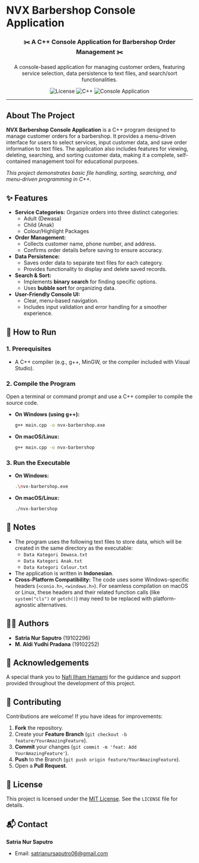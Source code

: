 # NVX Barbershop Console Application

<h3 align="center">✂️ A C++ Console Application for Barbershop Order Management ✂️</h3>

<p align="center">
  A console-based application for managing customer orders, featuring service selection, data persistence to text files, and search/sort functionalities.
</p>

<p align="center">
  <!-- Badges/Shields -->
  <img src="https://img.shields.io/badge/license-MIT-blue.svg" alt="License">
  <img src="https://img.shields.io/badge/Language-C%2B%2B-blue.svg?logo=c%2B%2B" alt="C++">
  <img src="https://img.shields.io/badge/Platform-Console-lightgrey.svg" alt="Console Application">
</p>

---

## About The Project

**NVX Barbershop Console Application** is a C++ program designed to manage customer orders for a barbershop. It provides a menu-driven interface for users to select services, input customer data, and save order information to text files. The application also includes features for viewing, deleting, searching, and sorting customer data, making it a complete, self-contained management tool for educational purposes.

_This project demonstrates basic file handling, sorting, searching, and menu-driven programming in C++._

## ✨ Features

-   **Service Categories:** Organize orders into three distinct categories:
    -   Adult (Dewasa)
    -   Child (Anak)
    -   Colour/Highlight Packages
-   **Order Management:**
    -   Collects customer name, phone number, and address.
    -   Confirms order details before saving to ensure accuracy.
-   **Data Persistence:**
    -   Saves order data to separate text files for each category.
    -   Provides functionality to display and delete saved records.
-   **Search & Sort:**
    -   Implements **binary search** for finding specific options.
    -   Uses **bubble sort** for organizing data.
-   **User-Friendly Console UI:**
    -   Clear, menu-based navigation.
    -   Includes input validation and error handling for a smoother experience.

## 🚀 How to Run

### 1. Prerequisites
- A C++ compiler (e.g., g++, MinGW, or the compiler included with Visual Studio).

### 2. Compile the Program
Open a terminal or command prompt and use a C++ compiler to compile the source code.

-   **On Windows (using g++):**
    ```bash
    g++ main.cpp -o nvx-barbershop.exe
    ```
-   **On macOS/Linux:**
    ```bash
    g++ main.cpp -o nvx-barbershop
    ```

### 3. Run the Executable
-   **On Windows:**
    ```bash
    .\nvx-barbershop.exe
    ```
-   **On macOS/Linux:**
    ```bash
    ./nvx-barbershop
    ```

## 📝 Notes

-   The program uses the following text files to store data, which will be created in the same directory as the executable:
    -   `Data Kategori Dewasa.txt`
    -   `Data Kategori Anak.txt`
    -   `Data Kategori Colour.txt`
-   The application is written in **Indonesian**.
-   **Cross-Platform Compatibility:** The code uses some Windows-specific headers (`<conio.h>`, `<windows.h>`). For seamless compilation on macOS or Linux, these headers and their related function calls (like `system("cls")` or `getch()`) may need to be replaced with platform-agnostic alternatives.


## 👨‍💻 Authors

-   **Satria Nur Saputro** (19102296)
-   **M. Aldi Yudhi Pradana** (19102252)

## 🙏 Acknowledgements

A special thank you to [Nafi Ilham Hamami](https://id.linkedin.com/in/nafi-ilham-ha) for the guidance and support provided throughout the development of this project.

## 🤝 Contributing

Contributions are welcome! If you have ideas for improvements:

1.  **Fork** the repository.
2.  Create your **Feature Branch** (`git checkout -b feature/YourAmazingFeature`).
3.  **Commit** your changes (`git commit -m 'feat: Add YourAmazingFeature'`).
4.  **Push** to the Branch (`git push origin feature/YourAmazingFeature`).
5.  Open a **Pull Request**.

## 📄 License

This project is licensed under the [MIT License](https://opensource.org/license/mit). See the `LICENSE` file for details.

## 📬 Contact

**Satria Nur Saputro**
- Email: [satrianursaputro06@gmail.com](mailto:satrianursaputro06@gmail.com)